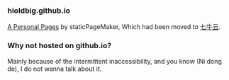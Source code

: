 ### hioldbig.github.io
[A Personal Pages](http://www.oldbig.xyz/) by staticPageMaker, Which had been moved to [七牛云](https://qiniu.com/).

### Why not hosted on github.io?
Mainly because of the intermittent inaccessibility, and you know (Ni dong de), I do not wanna talk about it.
